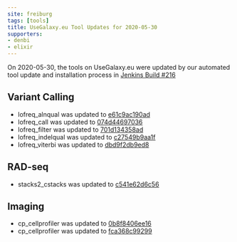 ```yaml
---
site: freiburg
tags: [tools]
title: UseGalaxy.eu Tool Updates for 2020-05-30
supporters:
- denbi
- elixir
---
```


On 2020-05-30, the tools on UseGalaxy.eu were updated by our automated tool update and installation process in [Jenkins Build #216](https://build.galaxyproject.eu/job/usegalaxy-eu/job/install-tools/#216/)


## Variant Calling

- lofreq_alnqual was updated to [e61c9ac190ad](https://toolshed.g2.bx.psu.edu/view/iuc/lofreq_alnqual/e61c9ac190ad)
- lofreq_call was updated to [074d44697036](https://toolshed.g2.bx.psu.edu/view/iuc/lofreq_call/074d44697036)
- lofreq_filter was updated to [701d134358ad](https://toolshed.g2.bx.psu.edu/view/iuc/lofreq_filter/701d134358ad)
- lofreq_indelqual was updated to [c27549b9aa1f](https://toolshed.g2.bx.psu.edu/view/iuc/lofreq_indelqual/c27549b9aa1f)
- lofreq_viterbi was updated to [dbd9f2db9ed8](https://toolshed.g2.bx.psu.edu/view/iuc/lofreq_viterbi/dbd9f2db9ed8)

## RAD-seq

- stacks2_cstacks was updated to [c541e62d6c56](https://toolshed.g2.bx.psu.edu/view/iuc/stacks2_cstacks/c541e62d6c56)

## Imaging

- cp_cellprofiler was updated to [0b8f8406ee16](https://toolshed.g2.bx.psu.edu/view/bgruening/cp_cellprofiler/0b8f8406ee16)
- cp_cellprofiler was updated to [fca368c99299](https://toolshed.g2.bx.psu.edu/view/bgruening/cp_cellprofiler/fca368c99299)

